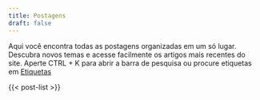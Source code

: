 ```yaml
---
title: Postagens
draft: false
---
```


Aqui você encontra todas as postagens organizadas em um só lugar. Descubra novos temas e acesse facilmente os artigos mais recentes do site. 
Aperte CTRL + K para abrir a barra de pesquisa ou procure etiquetas em [Etiquetas](../tags/)

{{< post-list >}}
